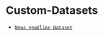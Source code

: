 # Custom-Datasets
- [`News Headline Dataset`](https://github.com/kumar-mahendra/Custom-Datasets/blob/main/newsfile.csv) 
